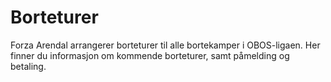 # Borteturer

Forza Arendal arrangerer borteturer til alle bortekamper i OBOS-ligaen. Her finner du informasjon om kommende borteturer, samt påmelding og betaling.
